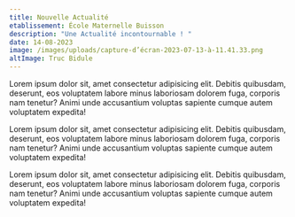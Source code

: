 ```yaml
---
title: Nouvelle Actualité
etablissement: École Maternelle Buisson
description: "Une Actualité incontournable ! "
date: 14-08-2023
image: /images/uploads/capture-d’écran-2023-07-13-à-11.41.33.png
altImage: Truc Bidule
---
```


Lorem ipsum dolor sit, amet consectetur adipisicing elit. Debitis quibusdam, deserunt, eos voluptatem labore minus laboriosam dolorem fuga, corporis nam tenetur? Animi unde accusantium voluptas sapiente cumque autem voluptatem expedita!

Lorem ipsum dolor sit, amet consectetur adipisicing elit. Debitis quibusdam, deserunt, eos voluptatem labore minus laboriosam dolorem fuga, corporis nam tenetur? Animi unde accusantium voluptas sapiente cumque autem voluptatem expedita!

Lorem ipsum dolor sit, amet consectetur adipisicing elit. Debitis quibusdam, deserunt, eos voluptatem labore minus laboriosam dolorem fuga, corporis nam tenetur? Animi unde accusantium voluptas sapiente cumque autem voluptatem expedita!
